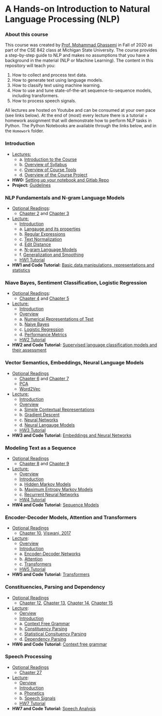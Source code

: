 # A Hands-on Introduction to Natural Language Processing (NLP)


### About this course
This course was created by [Prof. Mohammad Ghassemi](https://ghassemi.xyz) in Fall of 2020 as part of the CSE 842 class at Michigan State University. The course provides a step-by-step guide to NLP and makes no assumptions that you have a background in the material (NLP or Machine Learning). The content in this repository will teach you:

1. How to collect and process text data.
2. How to generate text using language models.
3. How to classify text using machine learning.
4. How to use and tune state-of-the-art sequence-to-sequence models, including transformers.
5. How to process speech signals.

All lectures are hosted on Youtube and can be consumed at your own pace (see links below). At the end of (most) every lecture there is a tutorial + homework assignment that will demonstrate how to perform NLP tasks in Python. The Python Notebooks are available through the links below, and in the `Homework` folder.


### Introduction
- <u>Lectures:</u> 
  - a. [Introduction to the Course](https://youtu.be/-4OsuTi8OkE) 
  - b. [Overview of Syllabus](https://youtu.be/92gDHHGmJeo) 
  - c. [Overview of Course Tools](https://youtu.be/xGNys9rDEsQ)
  - d. [Overview of the Course Project](https://youtu.be/Jmdo5YjPIOo)
- **HW0:** [Setting up your notebook and Gitlab Repo](homework/HW0/Instructions.md)
- **Project:** [Guidelines](project/Instructions.md)


### NLP Fundamentals and N-gram Language Models
- <u>Optional Readings</u>:
  - [Chapter 2](https://web.stanford.edu/~jurafsky/slp3/2.pdf) and [Chapter 3](https://web.stanford.edu/~jurafsky/slp3/3.pdf)
- <u>Lecture:</u> 
  - [Introduction](https://youtu.be/lwzyB0zendM)
  - a. [Langauge and its properties](https://youtu.be/662hOEPxEVo)
  - b. [Regular Expressions](https://youtu.be/Xv51Z73yaYU) 
  - c. [Text Normalization](https://youtu.be/aFUXV7-WUFM) 
  - d. [Edit Distance](https://youtu.be/SNEZ5beES-k) 
  - e. [N-gram Language Models](https://youtu.be/P3d7D78Cj1E) 
  - f. [Generalization and Smoothing](https://youtu.be/vpJ_Iw63cFU)
  - [HW1 Tutorial](https://youtu.be/JdtuvnOhCZM)
- **HW1 and Code Tutorial:** [Basic data manipulations, representations and statistics](homework/HW1/assignment.ipynb)


### Niave Bayes, Sentiment Classification, Logistic Regression
- <u>Optional Readings</u>:
  - [Chapter 4](https://web.stanford.edu/~jurafsky/slp3/4.pdf) and [Chapter 5](https://web.stanford.edu/~jurafsky/slp3/5.pdf)
- <u>Lecture:</u> 
  - [Introduction](https://youtu.be/nmVSwvhQAtM) 
  - [Overview](https://youtu.be/wCKpJNKcyGU)
  - a. [Numerical Representations of Text](https://youtu.be/qzYouqf45sQ)
  - b. [Naive Bayes](https://youtu.be/TlNjXaI7F_M)
  - c. [Logistic Regression](https://youtu.be/TbjUaZLhJVc)
  - d. [Performance Metrics](https://youtu.be/wfJk_9xRGNc)
  - [HW2 Tutorial](https://youtu.be/xVf1vcIeqVI)
- **HW2 and Code Tutorial:** [Supervised language classification models and their assessment](homework/HW2/assignment.ipynb)


### Vector Semantics, Embeddings, Neural Language Models
- <u>Optional Readings</u>
  - [Chapter 6](https://web.stanford.edu/~jurafsky/slp3/6.pdf) and [Chapter 7](https://web.stanford.edu/~jurafsky/slp3/7.pdf)
  - [PCA](https://builtin.com/data-science/step-step-explanation-principal-component-analysis)
  - [Word2Vec](https://lilianweng.github.io/lil-log/2017/10/15/learning-word-embedding.html)
- <u>Lecture:</u> 
  - [Introduction](https://youtu.be/OC-JQimrkAs)
  - [Overview](https://youtu.be/Nfw8Yjo-kis)
  - a. [Simple Contextual Representations](https://youtu.be/LGJSZCvBT3g)
  - b. [Gradient Descent](https://youtu.be/pfJimE8ed-g)
  - c. [Neural Networks](https://youtu.be/9EjCkNLJvs4)
  - d. [Neural Langauge Models](https://youtu.be/y4zDz3MwrEw)
  - [HW3 Tutorial](https://youtu.be/JLX-2X7gb8o)
- **HW3 and Code Tutorial:** [Embeddings and Neural Networks](homework/HW3)


### Modeling Text as a Sequence
- <u>Optional Readings</u>
  - [Chapter 8](https://web.stanford.edu/~jurafsky/slp3/8.pdf) and [Chapter 9](https://web.stanford.edu/~jurafsky/slp3/9.pdf)
- <u>Lecture:</u>  
  - [Overview](https://youtu.be/5Hjf1c9_icQ)
  - [Introduction](https://youtu.be/VtZjvQhXy1w)
  - a. [Hidden Markov Models](https://youtu.be/7ak1_zDUgEg)
  - b. [Maximum Entropy Markov Models](https://youtu.be/FtXRkzLKnpQ)
  - c. [Recurrent Neural Networks](https://youtu.be/RMLW-BKy-lk)
  - [HW4 Tutorial](https://youtu.be/-jP8vuzsid4)
- **HW4 and Code Tutorial:**  [Sequence Models](homework/HW4)
  

### Encoder-Decoder Models, Attention and Transformers
- <u>Optional Readings</u>
  - [Chapter 10](https://web.stanford.edu/~jurafsky/slp3/10.pdf), [Viswani, 2017](https://arxiv.org/pdf/1706.03762.pdf)
- <u>Lecture</u>: 
  - [Overview](https://youtu.be/m3d7MERBSrc) 
  - [Introduction](https://youtu.be/aJ9AR9NQG1E)
  - a. [Encoder-Decoder Networks](https://youtu.be/Xe8Y1emJlMk)
  - b. [Attention](https://youtu.be/DZgHT1jsjeE)
  - c. [Transformers](https://youtu.be/GyC1lVT3Urw)
  - [HW5 Tutorial](https://youtu.be/WD14dradNrY)
- **HW5 and Code Tutorial:** [Transformers](homework/HW5)
   
   
### Constituencies, Parsing and Dependency
- <u>Optional Readings</u>
  - [Chapter 12](https://web.stanford.edu/~jurafsky/slp3/12.pdf), [Chapter 13](https://web.stanford.edu/~jurafsky/slp3/13.pdf), [Chapter 14](https://web.stanford.edu/~jurafsky/slp3/14.pdf), [Chapter 15](https://web.stanford.edu/~jurafsky/slp3/15.pdf)
- <u>Lecture</u>: 
  - [Oerview](https://youtu.be/pXTrY2GPMn0)
  - [Introduction](https://youtu.be/El4r91dgCTQ)
  - a. [Context Free Grammar](https://youtu.be/kq4aUYzLlb0)
  - b. [Constituency Parsing](https://youtu.be/_OpOoiySZRA)
  - c. [Statistical Consituency Parsing](https://youtu.be/avmq_oVGOOM)
  - d. [Dependency Parsing](https://youtu.be/2jLk93iIyrw)
- **HW6 and Code Tutorial:** [Context free grammar](homework/HW6)


### Speech Processing
- <u>Optional Readings</u>
  - [Chapter 27](https://web.stanford.edu/~jurafsky/slp3/27.pdf)
- <u>Lecture</u>: 
  - [Oerview](https://youtu.be/yZ-3fF9ECGk)
  - [Introduction](https://youtu.be/6L1XBid5aws)
  - a. [Phonetics](https://youtu.be/y8kEwd2DJNw)
  - b. [Speech Signals](https://youtu.be/RPHRxRS_wbY)
  - [HW7 Tutorial](https://youtu.be/29P7q84xGls)
- **HW7 and Code Tutorial:** [Speech Analysis](homework/HW7)
